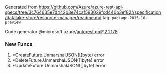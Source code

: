 Generated from https://github.com/Azure/azure-rest-api-specs/tree/3c764635e7d442b3e74caf593029fcd440b3ef82//specification/datalake-store/resource-manager/readme.md tag: `package-2015-10-preview`

Code generator @microsoft.azure/autorest.go@2.1.178


### New Funcs

1. *CreateFuture.UnmarshalJSON([]byte) error
1. *DeleteFuture.UnmarshalJSON([]byte) error
1. *UpdateFuture.UnmarshalJSON([]byte) error
